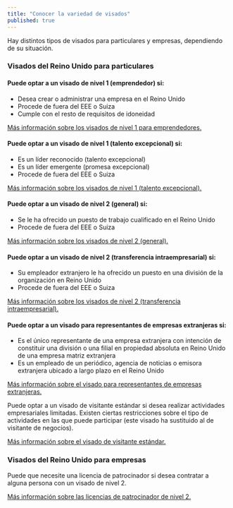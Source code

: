```yaml
---
title: "Conocer la variedad de visados"
published: true
---
```


Hay distintos tipos de visados para particulares y empresas, dependiendo de su situación.

### Visados del Reino Unido para particulares

#### Puede optar a un visado de nivel 1 (emprendedor) si:

- Desea crear o administrar una empresa en el Reino Unido
- Procede de fuera del EEE o Suiza
- Cumple con el resto de requisitos de idoneidad

[Más información sobre los visados de nivel 1 para emprendedores.](https://www.gov.uk/tier-1-entrepreneur/overview)

#### Puede optar a un visado de nivel 1 (talento excepcional) si:

- Es un líder reconocido (talento excepcional)
- Es un líder emergente (promesa excepcional)
- Procede de fuera del EEE o Suiza

[Más información sobre los visados de nivel 1 (talento excepcional).](https://www.gov.uk/tier-1-exceptional-talent/overview)

#### Puede optar a un visado de nivel 2 (general) si:

- Se le ha ofrecido un puesto de trabajo cualificado en el Reino Unido
- Procede de fuera del EEE o Suiza

[Más información sobre los visados de nivel 2 (general).](https://www.gov.uk/tier-2-general/overview)


#### Puede optar a un visado de nivel 2 (transferencia intraempresarial) si:

- Su empleador extranjero le ha ofrecido un puesto en una división de la organización en Reino Unido
- Procede de fuera del EEE o Suiza

[Más información sobre los visados de nivel 2 (transferencia intraempresarial).](https://www.gov.uk/tier-2-intracompany-transfer-worker-visa/overview)

#### Puede optar a un visado para representantes de empresas extranjeras si:

- Es el único representante de una empresa extranjera con intención de constituir una división o una filial en propiedad absoluta en Reino Unido de una empresa matriz extranjera
- Es un empleado de un periódico, agencia de noticias o emisora extranjera ubicado a largo plazo en el Reino Unido

[Más información sobre el visado para representantes de empresas extranjeras.](https://www.gov.uk/representative-overseas-business/overview)

Puede optar a un visado de visitante estándar si desea realizar actividades empresariales limitadas. Existen ciertas restricciones sobre el tipo de actividades en las que puede participar (este visado ha sustituido al de visitante de negocios).

[Más información sobre el visado de visitante estándar.](https://www.gov.uk/standard-visitor-visa)


### Visados del Reino Unido para empresas
Puede que necesite una licencia de patrocinador si desea contratar a alguna persona con un visado de nivel 2.

[Más información sobre las licencias de patrocinador de nivel 2.](https://www.gov.uk/uk-visa-sponsorship-employers/overview)
